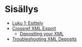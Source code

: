 # Sisällys

- [Luku 1: Esittely](.)
- [Crossref XML Export](config.md)
  - [Depositing your XML](./config.md#depositing-dois-with-crossref-via-xml-export)
- [Troubleshooting XML Deposits](troubleshooting.md)

